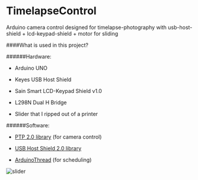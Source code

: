 # TimelapseControl
Arduino camera control designed for timelapse-photography with usb-host-shield + lcd-keypad-shield + motor for sliding





####What is used in this project?

######Hardware:

- Arduino UNO
	
- Keyes USB Host Shield

- Sain Smart LCD-Keypad Shield v1.0
	
- L298N Dual H Bridge
	
- Slider that I ripped out of a printer
	

######Software:

- [PTP 2.0 library](https://github.com/felis/PTP_2.0) (for camera control)

- [USB Host Shield 2.0 library](https://github.com/felis/USB_Host_Shield_2.0)

- [ArduinoThread](https://github.com/ivanseidel/ArduinoThread) (for scheduling)




![slider](http://i.imgur.com/aInrDYW.jpg)
